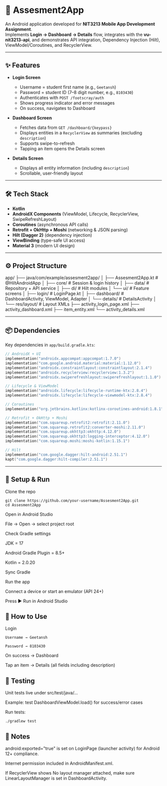# 📱 Assesment2App

An Android application developed for **NIT3213 Mobile App Development Assignment**.  
Implements **Login → Dashboard → Details** flow, integrates with the **vu-nit3213-api**, and demonstrates API integration, Dependency Injection (Hilt), ViewModel/Coroutines, and RecyclerView.

---

## ✨ Features

- **Login Screen**
  - Username = student first name (e.g., `Geetansh`)
  - Password = student ID (7–8 digit number, e.g., `8103430`)
  - Authenticates with `POST /footscray/auth`
  - Shows progress indicator and error messages
  - On success, navigates to Dashboard

- **Dashboard Screen**
  - Fetches data from `GET /dashboard/{keypass}`
  - Displays entities in a `RecyclerView` as summaries (excluding `description`)
  - Supports swipe-to-refresh
  - Tapping an item opens the Details screen

- **Details Screen**
  - Displays all entity information (including `description`)
  - Scrollable, user-friendly layout

---

## 🛠️ Tech Stack

- **Kotlin**
- **AndroidX Components** (ViewModel, Lifecycle, RecyclerView, SwipeRefreshLayout)
- **Coroutines** (asynchronous API calls)
- **Retrofit + OkHttp + Moshi** (networking & JSON parsing)
- **Hilt (Dagger 2)** (dependency injection)
- **ViewBinding** (type-safe UI access)
- **Material 3** (modern UI design)

---

## ⚙️ Project Structure
app/
├── java/com/example/assesment2app/
│ ├── Assesment2App.kt # @HiltAndroidApp
│ ├── core/ # Session & login history
│ ├── data/ # Repository + API service
│ ├── di/ # Hilt modules
│ └── ui/ # Feature screens
│ ├── login/ # LoginPage.kt
│ ├── dashboard/ # DashboardActivity, ViewModel, Adapter
│ └── details/ # DetailsActivity
│
└── res/layout/ # Layout XMLs
├── activity_login_page.xml
├── activity_dashboard.xml
├── item_entity.xml
└── activity_details.xml


---

## 📦 Dependencies

Key dependencies in `app/build.gradle.kts`:

```kotlin
// AndroidX + UI
implementation("androidx.appcompat:appcompat:1.7.0")
implementation("com.google.android.material:material:1.12.0")
implementation("androidx.constraintlayout:constraintlayout:2.1.4")
implementation("androidx.recyclerview:recyclerview:1.3.2")
implementation("androidx.swiperefreshlayout:swiperefreshlayout:1.1.0")

// Lifecycle & ViewModel
implementation("androidx.lifecycle:lifecycle-runtime-ktx:2.8.4")
implementation("androidx.lifecycle:lifecycle-viewmodel-ktx:2.8.4")

// Coroutines
implementation("org.jetbrains.kotlinx:kotlinx-coroutines-android:1.8.1")

// Retrofit + OkHttp + Moshi
implementation("com.squareup.retrofit2:retrofit:2.11.0")
implementation("com.squareup.retrofit2:converter-moshi:2.11.0")
implementation("com.squareup.okhttp3:okhttp:4.12.0")
implementation("com.squareup.okhttp3:logging-interceptor:4.12.0")
implementation("com.squareup.moshi:moshi-kotlin:1.15.1")

// Hilt
implementation("com.google.dagger:hilt-android:2.51.1")
kapt("com.google.dagger:hilt-compiler:2.51.1")
```
---

## 🚀 Setup & Run

Clone the repo
~~~
git clone https://github.com/your-username/Assesment2App.git
cd Assesment2App
~~~

Open in Android Studio

  File → Open → select project root

Check Gradle settings

  JDK = 17

Android Gradle Plugin = 8.5+

  Kotlin = 2.0.20

  Sync Gradle

  Run the app

Connect a device or start an emulator (API 24+)

Press ▶️ Run in Android Studio

## 🔑 How to Use

Login
~~~
Username → Geetansh

Password → 8103430
~~~

On success → Dashboard

Tap an item → Details (all fields including description)

## 🧪 Testing

Unit tests live under src/test/java/...

Example: test DashboardViewModel.load() for success/error cases

Run tests:
~~~
./gradlew test
~~~

## 📝 Notes

android:exported="true" is set on LoginPage (launcher activity) for Android 12+ compliance.

Internet permission included in AndroidManifest.xml.

If RecyclerView shows No layout manager attached, make sure LinearLayoutManager is set in DashboardActivity.




